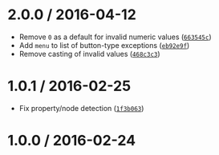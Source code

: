 <!--remark setext-->

<!--lint disable no-multiple-toplevel-headings -->

2.0.0 / 2016-04-12
==================

*   Remove `0` as a default for invalid numeric values ([`663545c`](https://github.com/wooorm/hastscript/commit/663545c))
*   Add `menu` to list of button-type exceptions ([`eb92e9f`](https://github.com/wooorm/hastscript/commit/eb92e9f))
*   Remove casting of invalid values ([`468c3c3`](https://github.com/wooorm/hastscript/commit/468c3c3))

1.0.1 / 2016-02-25
==================

*   Fix property/node detection ([`1f3b063`](https://github.com/wooorm/hastscript/commit/1f3b063))

1.0.0 / 2016-02-24
==================
